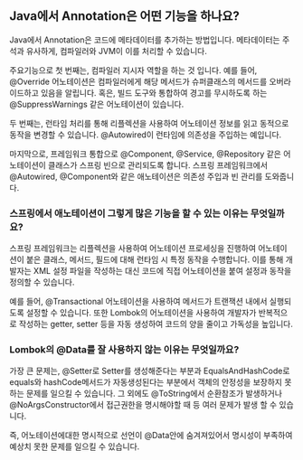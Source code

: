 ## Java에서 Annotation은 어떤 기능을 하나요?

Java에서 Annotation은 코드에 메타데이터를 추가하는 방법입니다. 메타데이터는 주석과 유사하게, 컴파일러와 JVM이 이를 처리할 수 있습니다. 

주요기능으로 첫 번째는, 컴파일러 지시자 역할을 하는 것 입니다. 예를 들어, @Override 어노테이션은 컴파일러에게 해당 메서드가 슈퍼클래스의 메서드를 오버라이드하고 있음을 알립니다. 혹은, 빌드 도구와 통합하여 경고를 무시하도록 하는 @SuppressWarnings 같은 어노테이션이 있습니다. 

두 번째는, 런타임 처리를 통해 리플렉션을 사용하여 어노테이션 정보를 읽고 동적으로 동작을 변경할 수 있습니다. @Autowired이 런타임에 의존성을 주입하는 예입니다. 

마지막으로, 프레임워크 통합으로 @Component, @Service, @Repository 같은 어노테이션이 클래스가 스프링 빈으로 관리되도록 합니다. 스프링 프레임워크에서 @Autowired, @Component와 같은 애노테이션은 의존성 주입과 빈 관리를 도와줍니다.

###  스프링에서 애노테이션이 그렇게 많은 기능을 할 수 있는 이유는 무엇일까요?

스프링 프레임워크는 리플렉션을 사용하여 어노테이션 프로세싱을 진행하여 어노테이션이 붙은 클래스, 메서드, 필드에 대해 런타임 시 특정 동작을 수행합니다. 이를 통해 개발자는 XML 설정 파일을 작성하는 대신 코드에 직접 어노테이션을 붙여 설정과 동작을 정의할 수 있습니다. 

예를 들어, @Transactional 어노테이션을 사용하여 메서드가 트랜잭션 내에서 실행되도록 설정할 수 있습니다. 또한 Lombok의 어노테이션을 사용하여 개발자가 반복적으로 작성하는 getter, setter 등을 자동 생성하여 코드의 양을 줄이고 가독성을 높입니다.

### Lombok의 @Data를 잘 사용하지 않는 이유는 무엇일까요?

가장 큰 문제는, @Setter로 Setter를 생성해준다는 부분과 EqualsAndHashCode로 equals와 hashCode메서드가 자동생성된다는 부분에서 객체의 안정성을 보장하지 못하는 문제를 일으킬 수 있습니다. 그 외에도 @ToString에서 순환참조가 발생하거나 @NoArgsConstructor에서 접근권한을 명시해야할 때 등 여러 문제가 발생 할 수 있습니다.

즉, 어노테이션에대한 명시적으로 선언이 @Data안에 숨겨져있어서 명시성이 부족하여 예상치 못한 문제를 일으킬 수 있습니다. 
